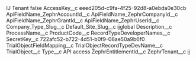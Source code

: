 <?xml version="1.0" encoding="UTF-8"?>
<CustomMetadata xmlns="http://soap.sforce.com/2006/04/metadata" xmlns:xsi="http://www.w3.org/2001/XMLSchema-instance" xmlns:xsd="http://www.w3.org/2001/XMLSchema">
    <label>IJ Tenant</label>
    <protected>false</protected>
    <values>
        <field>AccessKey__c</field>
        <value xsi:type="xsd:string">eeed205d-c9fa-4f25-92d8-a0ebda0e30cb</value>
    </values>
    <values>
        <field>ApiFieldName_ZephrAccountId__c</field>
        <value xsi:nil="true"/>
    </values>
    <values>
        <field>ApiFieldName_ZephrCompanyId__c</field>
        <value xsi:nil="true"/>
    </values>
    <values>
        <field>ApiFieldName_ZephrGrantId__c</field>
        <value xsi:nil="true"/>
    </values>
    <values>
        <field>ApiFieldName_ZephrUserId__c</field>
        <value xsi:nil="true"/>
    </values>
    <values>
        <field>Company_Type_Slug__c</field>
        <value xsi:nil="true"/>
    </values>
    <values>
        <field>Default_Site_Slug__c</field>
        <value xsi:type="xsd:string">ijglobal</value>
    </values>
    <values>
        <field>Description__c</field>
        <value xsi:nil="true"/>
    </values>
    <values>
        <field>ProcessName__c</field>
        <value xsi:nil="true"/>
    </values>
    <values>
        <field>ProductCode__c</field>
        <value xsi:nil="true"/>
    </values>
    <values>
        <field>RecordTypeDeveloperNames__c</field>
        <value xsi:nil="true"/>
    </values>
    <values>
        <field>SecretKey__c</field>
        <value xsi:type="xsd:string">722afc52-b722-4d51-b0f9-06ae50a9b6f0</value>
    </values>
    <values>
        <field>TrialObjectFieldMapping__c</field>
        <value xsi:nil="true"/>
    </values>
    <values>
        <field>TrialObjectRecordTypeDevName__c</field>
        <value xsi:nil="true"/>
    </values>
    <values>
        <field>TrialObject__c</field>
        <value xsi:nil="true"/>
    </values>
    <values>
        <field>Type__c</field>
        <value xsi:type="xsd:string">API access</value>
    </values>
    <values>
        <field>ZephrEntitlementId__c</field>
        <value xsi:nil="true"/>
    </values>
    <values>
        <field>ZephrTenant__c</field>
        <value xsi:type="xsd:string">ij</value>
    </values>
</CustomMetadata>
